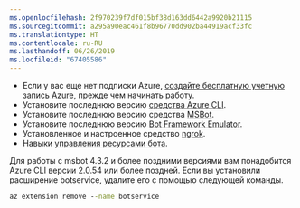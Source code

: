 ```yaml
---
ms.openlocfilehash: 2f970239f7df015bf38d163dd6442a9920b21115
ms.sourcegitcommit: a295a90eac461f8b96770dd902ba44919acf33fc
ms.translationtype: HT
ms.contentlocale: ru-RU
ms.lasthandoff: 06/26/2019
ms.locfileid: "67405586"
---
```

- Если у вас еще нет подписки Azure, [создайте бесплатную учетную запись Azure](https://azure.microsoft.com/free/), прежде чем начинать работу.
- Установите последнюю версию [средства Azure CLI](https://docs.microsoft.com/cli/azure/install-azure-cli?view=azure-cli-latest).
- Установите последнюю версию средства [MSBot](https://github.com/Microsoft/botbuilder-tools/tree/master/packages/MSBot).
- Установите последнюю версию [Bot Framework Emulator](https://aka.ms/Emulator-wiki-getting-started).
- Установленное и настроенное средство [ngrok](https://github.com/Microsoft/BotFramework-Emulator/wiki/Tunneling-%28ngrok%29). 
- Навыки [управления ресурсами бота](~/v4sdk/bot-file-basics.md).

Для работы с msbot 4.3.2 и более поздними версиями вам понадобится Azure CLI версии 2.0.54 или более поздней. Если вы установили расширение botservice, удалите его с помощью следующей команды.

```cmd
az extension remove --name botservice
```
